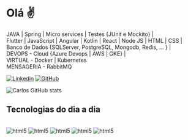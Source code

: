 
# Olá ✌

JAVA | Spring  | Micro services | Testes {JUnit e Mockito}  |<br>
Flutter | JavaScript | Angular | Kotlin | React | Node JS |  HTML | CSS | <br>
Banco de Dados {SQLServer, PostgreSQL, Mongodb, Redis, … }  | <br>
DEVOPS - Cloud {Azure Devops | AWS | GKE}   | <br>
VIRTUAL - Docker | Kubernetes <br>
MENSAGERIA - RabbitMQ<br>

[![Linkedin](https://img.shields.io/badge/LinkedIn-0077B5?style=for-the-badge&logo=linkedin&logoColor=white)](https://www.linkedin.com/in/carlospcartaxo/)
[![GitHub](https://img.shields.io/badge/GitHub-100000?style=for-the-badge&logo=github&logoColor=whit)](www.https://github.com/carlospc1978)

![Carlos GitHub stats](https://github-readme-stats.vercel.app/api?username=carlospc1978&show_icons=true&theme=dracula)

## Tecnologias do dia a dia

<div style="display: inline-block"><br/>
<img  alt="html5" src="https://img.shields.io/badge/Java-ED8B00?style=for-the-badge&logo=java&logoColor=white">
<img  alt="html5" src="https://img.shields.io/badge/Spring-6DB33F?style=for-the-badge&logo=spring&logoColor=white">
<img  alt="html5" src="https://img.shields.io/badge/Microsoft_Azure-0089D6?style=for-the-badge&logo=microsoft-azure&logoColor=white">
<img  alt="html5" src="https://img.shields.io/badge/Dart-0175C2?style=for-the-badge&logo=dart&logoColor=white">
<img  alt="html5" src="https://img.shields.io/badge/MongoDB-4EA94B?style=for-the-badge&logo=mongodb&logoColor=white">
</div> 
